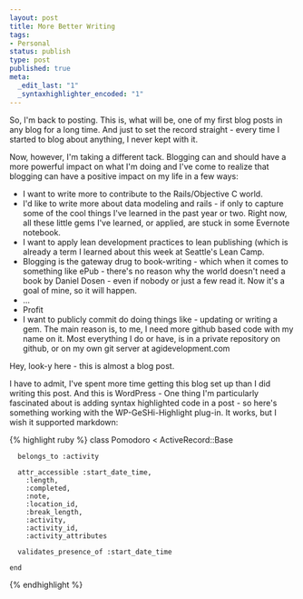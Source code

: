 ```yaml
--- 
layout: post
title: More Better Writing
tags: 
- Personal
status: publish
type: post
published: true
meta: 
  _edit_last: "1"
  _syntaxhighlighter_encoded: "1"
---
```

So, I'm back to posting. This is, what will be, one of my first blog posts in any blog for a long time. And just to set the record straight - every time I started to blog about anything, I never kept with it.

Now, however, I'm taking a different tack. Blogging can and should have a more powerful impact on what I'm doing and I've come to realize that blogging can have a positive impact on my life in a few ways:
<ul>
	<li>I want to write more to contribute to the Rails/Objective C world.</li>
	<li>I'd like to write more about data modeling and rails - if only to capture some of the cool things I've learned in the past year or two. Right now, all these little gems I've learned, or applied, are stuck in some Evernote notebook.</li>
	<li>I want to apply lean development practices to lean publishing (which is already a term I learned about this week at Seattle's Lean Camp.</li>
	<li>Blogging is the gateway drug to book-writing - which when it comes to something like ePub - there's no reason why the world doesn't need a book by Daniel Dosen - even if nobody or just a few read it. Now it's a goal of mine, so it will happen.</li>
	<li>…</li>
	<li>Profit</li>
	<li>I want to publicly commit do doing things like - updating or writing a gem. The main reason is, to me, I need more github based code with my name on it. Most everything I do or have, is in a private repository on github, or on my own git server at agidevelopment.com</li>
</ul>
Hey, look-y here - this is almost a blog post.

I have to admit, I've spent more time getting this blog set up than I did writing this post. And this is WordPress - One thing I'm particularly fascinated about is adding syntax highlighted code in a post - so here's something working with the WP-GeSHi-Highlight plug-in. It works, but I wish it supported markdown:
<p> </p>


{% highlight ruby %}
    class Pomodoro < ActiveRecord::Base

      belongs_to :activity

      attr_accessible :start_date_time,
        :length,
        :completed,
        :note,
        :location_id,
        :break_length,
        :activity,
        :activity_id,
        :activity_attributes

      validates_presence_of :start_date_time

    end
{% endhighlight %}
